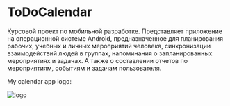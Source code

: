 # ToDoCalendar
Курсовой проект по мобильной разработке.
Представляет приложение на операционной системе Android, предназначенное для планирования рабочих, учебных и личных мероприятий человека,
синхронизации взаимодействий людей в группах, напоминания о запланированных мероприятиях и задачах.
А также о составлении отчетов по мероприятиям, событиям и задачам пользователя.

My calendar app logo:


![logo](https://github.com/Tigeroff2002/ToDoCalendarClient/assets/99354644/12673ddc-644c-4f38-b128-4f1d036d2181)
